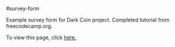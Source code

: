 #survey-form

Example survey form for Dark Coin project. Completed tutorial from freecodecamp.org.

To view this page, click <a href=https://claudebaxter.github.io/free-code-camp-progress/responsive-web-design/survey-form/index.html title="Test-Survey"> here.</a>

